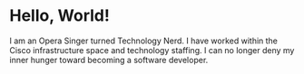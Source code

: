# Hello, World!
I am an Opera Singer turned Technology Nerd. 
I have worked within the Cisco infrastructure space and technology staffing.
I can no longer deny my inner hunger toward becoming a software developer.
